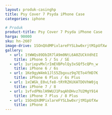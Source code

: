 ```yaml
---
layout: produk-casinghp
title: Psy Cover 7 Psyda iPhone Case
categories: iphone

# Produk
product-title: Psy Cover 7 Psyda iPhone Case
harga: 90000
sku: hn-2607
image-drive: 1SOnQXdMPixlareFYSLbw0xrjtM1pUfXw
gallery:
  - url: 1tWWQs89DbIR7lA9m0NtL6A0ZUCkVdhEI
    title: iPhone 5 / 5s / SE
  - url: 1uriepvMxlrImEVBPolQy3xSQf5cQPn_w
    title: iPhone 6 / 6s
  - url: 1Ke9gyW4mk1JlS5Zbgxuz9q7ETo4fHD7K
    title: iPhone 6 Plus / 6s Plus
  - url: 1xCWGk_E0vLfe8-tRYRZKUXATDOVhW0jq
    title: iPhone 7 / 8
  - url: 1vfvdPNslH9WUJ1PaqAhDHvz7U2MgY914
    title: iPhone 7 Plus / 8 Plus
  - url: 1SOnQXdMPixlareFYSLbw0xrjtM1pUfXw
    title: iPhone X
---
```

